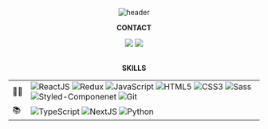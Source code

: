 <!--
**vnfdusdl/vnfdusdl** is a ✨ _special_ ✨ repository because its `README.md` (this file) appears on your GitHub profile.

Here are some ideas to get you started:

- 🔭 I’m currently working on ...
- 🌱 I’m currently learning ...
- 👯 I’m looking to collaborate on ...
- 🤔 I’m looking for help with ...
- 💬 Ask me about ...
- 📫 How to reach me: ...
- 😄 Pronouns: ...
- ⚡ Fun fact: ...
-->

<!-- 헤더 -->
<div align=center> 
  
  ![header](https://capsule-render.vercel.app/api?type=waving&color=gradient&height=200&section=header&text=Read%20me,%20choyeon!&fontSize=60) 
  
</div>
  
<!--  프로필  -->

<!-- 연락처 -->

<div align=center>
   <b>CONTACT<b>
   <p>
      <a href="https://choyeon-dev.tistory.com/"><img src="https://img.shields.io/badge/Tistory-000000?style=flat-square&logo=Tistory&logoColor=white"/></a>
     <a href="mailto:vnfdusdl@gmail.com"><img src="https://img.shields.io/badge/Gmail-EA4335?style=flat-square&logo=Gmail&logoColor=white"/></a>
   </p>
 </div>

 <br/>
     
<!--   스킬    -->
<div align=center>
  <b> SKILLS</b>
  <table>
    <tbody>
        <tr>
            <td>👩‍💻</td>
            <td>
                <img alt='ReactJS' src="https://img.shields.io/badge/React-61DAFB?style=flat-square&logo=React&logoColor=white"/>
                <img alt='Redux' src="https://img.shields.io/badge/Redux-764ABC?style=flat-square&logo=Redux&logoColor=white"/>
                <img alt='JavaScript' src="https://img.shields.io/badge/JavaScript-F7DF1E?style=flat-square&logo=JavaScript&logoColor=white"/>
                <img alt='HTML5' src="https://img.shields.io/badge/HTML5-E34F26?style=flat-square&logo=HTML5&logoColor=white"/>
                <img alt='CSS3' src="https://img.shields.io/badge/CSS3-1572B6?style=flat-square&logo=CSS3&logoColor=white"/>
                <img alt='Sass' src="https://img.shields.io/badge/Sass-CC6699?style=flat-square&logo=Sass&logoColor=white"/>
                <img alt='Styled-Componenet' src="https://img.shields.io/badge/styled-components-DB7093?style=flat-square&logo=styled-components&logoColor=white"/>
               <img alt='Git' src="https://img.shields.io/badge/Git-F05032?style=flat-square&logo=Git&logoColor=white"/>
            </td>
        </tr>
        <tr>
            <td>📚</td>
            <td>
               <img alt='TypeScript' src="https://img.shields.io/badge/typescript-%23007ACC.svg?style=flat&logo=typescript&logoColor=white"/>
               <img alt='NextJS' src="https://img.shields.io/badge/Next-black?style=flat&logo=next.js&logoColor=white"/>
               <img alt='Python' src="https://img.shields.io/badge/python-3670A0?style=flat&logo=python&logoColor=ffdd54"/>
            </td>
        </tr>
    </tbody>
  </table>
</div>
     

<div align=center>
  
<!-- [![Top Langs](https://github-readme-stats.vercel.app/api/top-langs/?username=vnfdusdl&layout=compact)](https://github.com/vnfdusdl/github-readme-stats) -->
  
</div>
